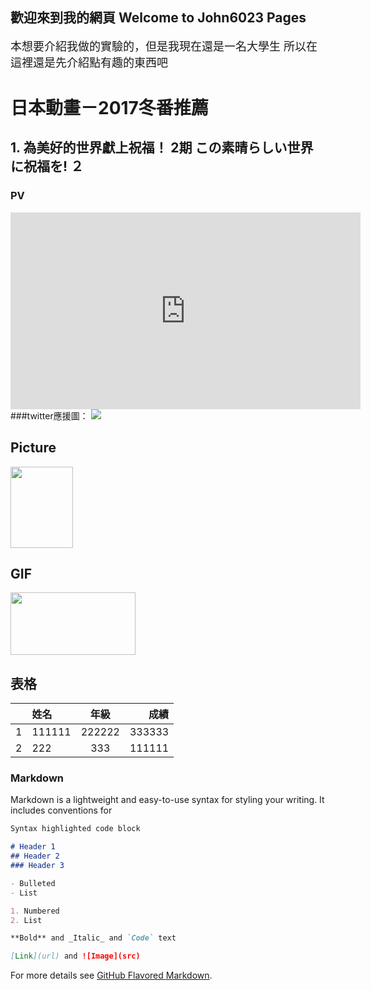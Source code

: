 ## 歡迎來到我的網頁 Welcome to John6023 Pages

<font size="4">本想要介紹我做的實驗的，但是我現在還是一名大學生
所以在這裡還是先介紹點有趣的東西吧</font>


# 日本動畫－2017冬番推薦

## 1. 為美好的世界獻上祝福！ 2期 この素晴らしい世界に祝福を! ２

### PV  

<iframe width="560" height="315" src="https://www.youtube.com/embed/9jVxMt845AY" frameborder="0" allowfullscreen></iframe>
###twitter應援圖：
<img src="http://konosuba.com/special/img/banner_4.jpg">

## Picture
<img src="http://i.imgur.com/dixdmHp.png" width="100" height="130">

## GIF
<img src="http://i.imgur.com/k13cVsk.gif" width="200" height="100">

## 表格

|  | 姓名 | 年級 | 成績 |
|:----|:------|:------:|------:|
|1|111111|222222|333333|
|2|222|333|111111|

### Markdown

Markdown is a lightweight and easy-to-use syntax for styling your writing. It includes conventions for

```markdown
Syntax highlighted code block

# Header 1
## Header 2
### Header 3

- Bulleted
- List

1. Numbered
2. List

**Bold** and _Italic_ and `Code` text

[Link](url) and ![Image](src)
```

For more details see [GitHub Flavored Markdown](https://guides.github.com/features/mastering-markdown/).

